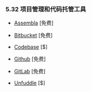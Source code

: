 ### 5.32 项目管理和代码托管工具

*   [Assembla](https://www.assembla.com) \[免费\]

*   [Bitbucket](https://bitbucket.org) \[免费\]

*   [Codebase](https://www.codebasehq.com/) \[$\]

*   [Github](https://github.com/) \[免费\]

*   [GitLab](https://about.gitlab.com/) \[免费\]

*   [Unfuddle](https://unfuddle.com/) \[$\]